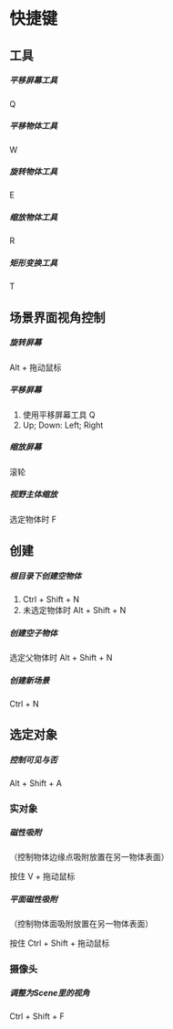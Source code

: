 # 快捷键

## 工具

##### 平移屏幕工具

Q

##### 平移物体工具

W

##### 旋转物体工具

E

##### 缩放物体工具

R

##### 矩形变换工具

T

## 场景界面视角控制

##### 旋转屏幕

Alt + 拖动鼠标

##### 平移屏幕

1. 使用平移屏幕工具 Q
2. Up; Down: Left; Right

##### 缩放屏幕

滚轮

##### 视野主体缩放

选定物体时 F

## 创建

##### 根目录下创建空物体

1. Ctrl + Shift + N
2. 未选定物体时 Alt + Shift + N 

##### 创建空子物体

选定父物体时 Alt + Shift + N 

##### 创建新场景

Ctrl + N

## 选定对象

##### 控制可见与否

Alt + Shift + A

### 实对象

##### 磁性吸附

（控制物体边缘点吸附放置在另一物体表面）

按住 V + 拖动鼠标

##### 平面磁性吸附

（控制物体面吸附放置在另一物体表面）

按住 Ctrl + Shift + 拖动鼠标

### 摄像头

##### 调整为Scene里的视角

Ctrl + Shift + F

